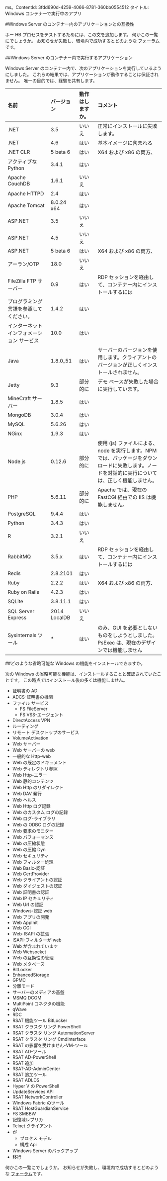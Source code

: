 ms。ContentId: 3fdd690d-4259-4066-8781-360bb0554512
タイトル: Windows コンテナーで実行中のアプリ

#Windows Server のコンテナー内のアプリケーションとの互換性

ホー HB プロセスをテストするためには、この文を追加します。
何かこの一覧にでしょうか。
お知らせが失敗し、環境内で成功するとどのような [フォーラム](https://social.msdn.microsoft.com/Forums/en-US/home?forum=windowscontainers)です。

##Windows Server のコンテナー内で実行するアプリケーション

Windows Server のコンテナー内で、次のアプリケーションを実行しているようにしました。
これらの結果では、アプリケーションが動作することは保証されません。
唯一の目的では、経験を共有します。

| **名前**| **バージョン**| **動作はしますか。**| **コメント**|
|:-----|:-----|:-----|:-----|
| .NET| 3.5| いいえ| 正常にインストールに失敗します。|
| .NET| 4.6| はい| 基本イメージに含まれる|
| .NET CLR| 5 beta 6| はい| X64 および x86 の両方、|
| アクティブな Python| 3.4.1| はい| |
| Apache CouchDB| 1.6.1| いいえ| |
| Apache HTTPD| 2.4| はい| |
| Apache Tomcat| 8.0.24 x64| はい| |
| ASP.NET| 3.5| いいえ| |
| ASP.NET| 4.5| いいえ| |
| ASP.NET| 5 beta 6| はい| X64 および x86 の両方、|
| アーラン/OTP| 18.0| いいえ| |
| FileZilla FTP サーバー| 0.9| はい| RDP セッションを経由して、コンテナー内にインストールするには|
| プログラミング言語を参照してください。| 1.4.2| はい| |
| インターネット インフォメーション サービス| 10.0| はい| |
| Java| 1.8.0_51| はい| サーバーのバージョンを使用します。クライアントのバージョンが正しくインストールされません。|
| Jetty| 9.3| 部分的に| デモ ベースが失敗した場合に実行しています。|
| MineCraft サーバー| 1.8.5| はい| |
| MongoDB| 3.0.4| はい| |
| MySQL| 5.6.26| はい| |
| NGinx| 1.9.3| はい| |
| Node.js| 0.12.6| 部分的に| 使用 (js) ファイルによる、node を実行します。NPM では、パッケージをダウンロードに失敗します。ノードを対話的に実行については、正しく機能しません。|
| PHP| 5.6.11| 部分的に| Apache では、現在の FastCGI 経由での IIS は機能しません。|
| PostgreSQL| 9.4.4| はい| |
| Python| 3.4.3| はい| |
| R| 3.2.1| いいえ| |
| RabbitMQ| 3.5.x| はい| RDP セッションを経由して、コンテナー内にインストールするには|
| Redis| 2.8.2101| はい| |
| Ruby| 2.2.2| はい| X64 および x86 の両方、|
| Ruby on Rails| 4.2.3| はい| |
| SQLite| 3.8.11.1| はい| |
| SQL Server Express| 2014 LocalDB| いいえ| |
| Sysinternals ツール| *| はい| のみ、GUI を必要としないものをしようとしました。PsExec は、現在のデザインでは機能しません|
##どのような省略可能な Windows の機能をインストールできますか。

次の Windows の省略可能な機能は、インストールすることと確認されていたことです。
この時点ではインストール後の多くは機能しません。

* 証明書の AD
* ADCS-証明書の機関
* ファイル サービス
    * FS FileServer
    * FS VSS-エージェント
* DirectAccess VPN
* ルーティング
* リモート デスクトップのサービス
* VolumeActivation
* Web サーバー
* Web サーバーの web
* 一般的な Http-web
* Web の既定のドキュメント
* Web ディレクトリ参照
* Web Http-エラー
* Web 静的コンテンツ
* Web Http のリダイレクト
* Web DAV 発行
* Web ヘルス
* Web Http ログ記録
* Web のカスタム ログの記録
* Web ログ-ライブラリ
* Web の ODBC ログの記録
* Web 要求のモニター
* Web パフォーマンス
* Web の圧縮状態
* Web の圧縮 Dyn
* Web セキュリティ
* Web フィルター処理
* Web Basic-認証
* Web CertProvider
* Web クライアントの認証
* Web ダイジェストの認証
* Web 証明書の認証
* Web IP セキュリティ
* Web Url の認証
* Windows-認証 web
* Web アプリの開発
* Web AppInit
* Web CGI
* Web-ISAPI の拡張
* ISAPI-フィルターが web
* Web が含まれています
* Web Websocket
* Web の互換性の管理
* Web メタベース
* BitLocker
* EnhancedStorage
* GPMC
* 分離モード
* サーバーのメディアの基盤
* MSMQ DCOM
* MultiPoint コネクタの機能
* qWave
* RDC
* RSAT 機能ツール BitLocker
* RSAT クラスタ リング PowerShell
* RSAT クラスタ リング AutomationServer
* RSAT クラスタ リング CmdInterface
* RSAT の影響を受けません-VM-ツール
* RSAT AD-ツール
* RSAT AD-PowerShell
* RSAT 追加
* RSAT-AD-AdminCenter
* RSAT 追加ツール
* RSAT ADLDS
* Hyper V の PowerShell
* UpdateServices API
* RSAT NetworkController
* Windows Fabric のツール
* RSAT HostGuardianService
* FS SMBBW
* 記憶域レプリカ
* Telnet クライアント
* が
    * プロセス モデル
    * 構成 Api
* Windows Server のバックアップ
* 移行

何かこの一覧にでしょうか。
お知らせが失敗し、環境内で成功するとどのような [フォーラム](https://social.msdn.microsoft.com/Forums/en-US/home?forum=windowscontainers)です。





